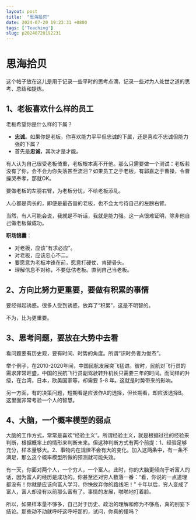 ```yaml
---
layout: post
title:  "思海拾贝"
date: 2024-07-20 19:22:31 +0800
tags: ['Teaching']
slug: p20240720192231
---
```


# 思海拾贝

这个帖子放在这儿是用于记录一些平时的思考点滴，记录一些对为人处世之道的思考、总结和提炼。

## 1、老板喜欢什么样的员工

老板希望你是什么样的下属？

- **忠诚**。如果你是老板，你喜欢能力平平但忠诚的下属，还是喜欢不忠诚但能力强的下属？
- 首先是**忠诚**，其次才是才能。

有人认为自己很受老板倚重，老板根本离不开他。那么只需要做一个测试：老板若没有了你，会不会为你失落甚至流泪？如果员工之于老板，有郭嘉之于曹操，令曹操哭奉孝，那就OK。

要做老板的左膀右臂，为老板分忧，不给老板添乱。

人心都是肉长的，即便是最吝啬的老板，也不会太亏待自己的左膀右臂。

当然，有人可能会说，我就是不听话，我就是能力强。这一点很难证明，除非他自己做老板做成功。

**职场锦囊**：

- 对老板，应该“有求必应”。
- 对老板，应该忠心不二。
- 要愿意为老板冲锋在前，愿意打硬仗、肯硬骨头。
- 理解信息不对称，不要低估老板。直到自己当老板。

## 2、方向比努力更重要，要做有积累的事情

要经得起诱惑。很多人受到诱惑，放弃了“积累”，这是不明智的。

不为，比为更重要。



## 3、思考问题，要放在大势中去看

看问题要有历史观，要有时间、时势的角度。所谓“识时务者为俊杰”。

举个例子，在2010-2020年间，中国民航发展突飞猛进。彼时，民航对飞行员的需求非常旺盛，中国的民航飞行员副驾驶转升机长只需要三年的时间。而同样的升级，在台湾，日本，欧美国家等，却需要 5-8 年。这就是时势带来的影响。

另一方面，有的决策问题，短期看是应该作A的选择，但长期看，却应该选择B。这里面非常考验一个人的智慧。



## 4、大脑，一个概率模型的弱点

大脑的工作方式，常常是喜欢“经验主义”。所谓经验主义，就是根据过往的经验来判断，根据概率上的情形来判断未来。但这种判断方式有两个前提：1、经验足够充分，样本量够大。2、事物内在规律不会有大的变化。加入这两条中，有一条不满足，那么这个概率模型所做的预测就可能失效。

有一天，你面对两个人，一个穷人，一个富人。此时，你的大脑更倾向于听富人的话，因为富人的经历是成功的。你甚至还对穷人数落一番：“看，你说的一点道理都没有！你就是应该向富人学习，你快放弃你的路线吧！” 十年以后，穷人变成了富人，富人却没有以前那么富有了。事情的发展，啪啪地打着脸。

所以，如果样本量不够多，自己对于历史、政治的理解和修为不够高，真的别妄下结论。那些动不动就呼吁这呼吁那的，试问，你真的懂吗？







